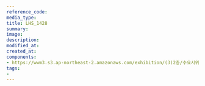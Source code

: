 ```yaml
---
reference_code:
media_type:
title: LHS_1428
summary:
image:
description:
modified_at:
created_at:
components:
- https://wwm3.s3.ap-northeast-2.amazonaws.com/exhibition/(3)2층/수요시위/LHS_1428.jpg
tags:
-
---
```

